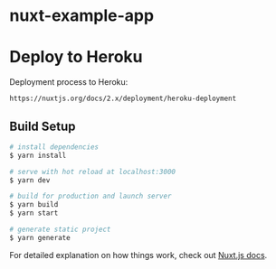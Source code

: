 # nuxt-example-app

# Deploy to Heroku
Deployment process to Heroku:

`https://nuxtjs.org/docs/2.x/deployment/heroku-deployment`






## Build Setup

```bash
# install dependencies
$ yarn install

# serve with hot reload at localhost:3000
$ yarn dev

# build for production and launch server
$ yarn build
$ yarn start

# generate static project
$ yarn generate
```

For detailed explanation on how things work, check out [Nuxt.js docs](https://nuxtjs.org).
